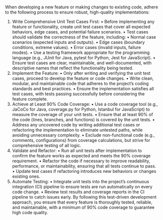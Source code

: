 When developing a new feature or making changes to existing code, adhere to the following process to ensure robust, high-quality implementations:
1.  Write Comprehensive Unit Test Cases First:
	•  Before implementing any feature or functionality, create unit test cases that cover all expected behaviors, edge cases, and potential failure scenarios.
	•  Test cases should validate the correctness of the feature, including:
		•  Normal case scenarios (expected inputs and outputs).
		•  Edge cases (boundary conditions, extreme values).
		•  Error cases (invalid inputs, failure modes).
	•  Use a testing framework appropriate for the programming language (e.g., JUnit for Java, pytest for Python, Jest for JavaScript).
	•  Ensure test cases are clear, maintainable, and well-documented, with descriptive names that reflect the functionality being tested.
2.  Implement the Feature:
	•  Only after writing and verifying the unit test cases, proceed to develop the feature or code changes.
	•  Write clean, modular, and maintainable code that adheres to the project’s coding standards and best practices.
	•  Ensure the implementation satisfies all test cases, with tests passing successfully before considering the feature complete.
3.  Achieve at Least 90% Code Coverage:
	•  Use a code coverage tool (e.g., JaCoCo for Java, coverage.py for Python, Istanbul for JavaScript) to measure the coverage of your unit tests.
	•  Ensure that at least 90% of the code (lines, branches, and functions) is covered by the unit tests.
	•  Address any uncovered code by writing additional test cases or refactoring the implementation to eliminate untested paths, while avoiding unnecessary complexity.
	•  Exclude non-functional code (e.g., comments, configurations) from coverage calculations, but strive for comprehensive testing of all logic.
4.  Validate and Refactor:
	•  Run all unit tests after implementation to confirm the feature works as expected and meets the 90% coverage requirement.
	•  Refactor the code if necessary to improve readability, performance, or maintainability, ensuring that all tests continue to pass.
	•  Update test cases if refactoring introduces new behaviors or changes existing ones.
5.  Automate Testing:
	•  Integrate unit tests into the project’s continuous integration (CI) pipeline to ensure tests are run automatically on every code change.
	•  Review test results and coverage reports in the CI pipeline to catch issues early.
By following this test-driven development approach, you ensure that every feature is thoroughly tested, reliable, and maintainable, with a minimum of 90% code coverage to guarantee high code quality.
